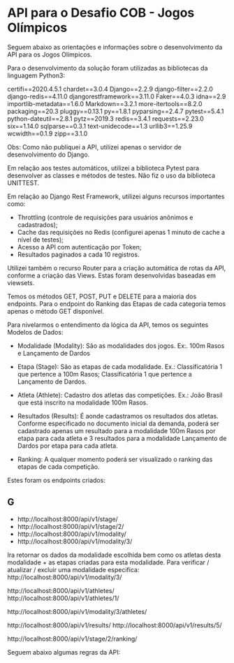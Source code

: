 # API para o Desafio COB - Jogos Olímpicos

Seguem abaixo as orientações e informações sobre o desenvolvimento da API para os Jogos Olímpicos.

Para o desenvolvimento da solução foram utilizadas as bibliotecas da linguagem Python3:

certifi==2020.4.5.1
chardet==3.0.4
Django==2.2.9
django-filter==2.2.0
django-redis==4.11.0
djangorestframework==3.11.0
Faker==4.0.3
idna==2.9
importlib-metadata==1.6.0
Markdown==3.2.1
more-itertools==8.2.0
packaging==20.3
pluggy==0.13.1
py==1.8.1
pyparsing==2.4.7
pytest==5.4.1
python-dateutil==2.8.1
pytz==2019.3
redis==3.4.1
requests==2.23.0
six==1.14.0
sqlparse==0.3.1
text-unidecode==1.3
urllib3==1.25.9
wcwidth==0.1.9
zipp==3.1.0

Obs: Como não publiquei a API, utilizei apenas o servidor de desenvolvimento do Django.

Em relação aos testes automáticos, utilizei a biblioteca Pytest para desenvolver as classes e métodos de testes. Não fiz o uso da biblioteca UNITTEST.

Em relação ao Django Rest Framework, utilizei alguns recursos importantes como:

- Throttling (controle de requisições para usuários anônimos e cadastrados);
- Cache das requisições no Redis (configurei apenas 1 minuto de cache a nível de testes);
- Acesso a API com autenticação por Token;
- Resultados paginados a cada 10 registros.

Utilizei também o recurso Router para a criação automática de rotas da API, conforme a criação das Views. Estas foram desenvolvidas baseadas em viewsets.

Temos os métodos GET, POST, PUT e DELETE para a maioria dos endpoints. Para o endpoint do Ranking das Etapas de cada categoria temos apenas o método GET disponível.

Para nivelarmos o entendimento da lógica da API, temos os seguintes Modelos de Dados:

- Modalidade (Modality): São as modalidades dos jogos.
Ex:. 100m Rasos e Lançamento de Dardos

- Etapa (Stage): São as etapas de cada modalidade.
Ex.: Classificatória 1 que pertence a 100m Rasos;
     Classificatória 1 que pertence a Lançamento de Dardos.
     
- Atleta (Athlete): Cadastro dos atletas das competições.
Ex.: João Brasil que está inscrito na modalidade 100m Rasos.

- Resultados (Results): É aonde cadastramos os resultados dos atletas. Conforme especificado no documento inicial da demanda,  poderá ser cadastrado apenas um resultado para a modalidade 100m Rasos por etapa para cada atleta e 3 resultados para a modalidade Lançamento de Dardos por etapa para cada atleta.

- Ranking: A qualquer momento poderá ser visualizado o ranking das etapas de cada competição.


Estes foram os endpoints criados:

## G
- http://localhost:8000/api/v1/stage/
- http://localhost:8000/api/v1/stage/2/
- http://localhost:8000/api/v1/modality/
- http://localhost:8000/api/v1/modality/3/

Ira retornar os dados da modalidade escolhida bem como os atletas desta modalidade + as etapas criadas para esta modalidade.
Para verificar / atualizar / excluir uma modalidade especifica:
http://localhost:8000/api/v1/modality/3/

http://localhost:8000/api/v1/athletes/
http://localhost:8000/api/v1/athletes/1/

http://localhost:8000/api/v1/modality/3/athletes/

http://localhost:8000/api/v1/results/
http://localhost:8000/api/v1/results/5/

http://localhost:8000/api/v1/stage/2/ranking/


Seguem abaixo algumas regras da API:

